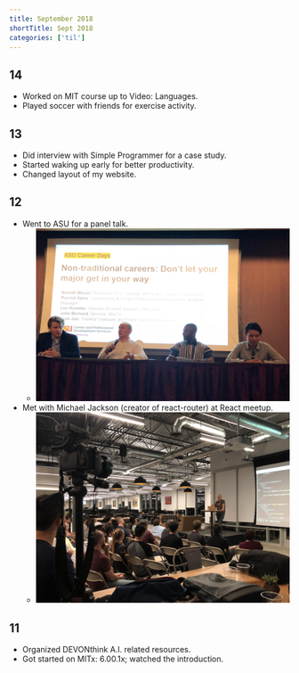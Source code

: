 ```yaml
---
title: September 2018
shortTitle: Sept 2018
categories: ['til']
---
```


## 14

- Worked on MIT course up to Video: Languages.
- Played soccer with friends for exercise activity.

## 13

- Did interview with Simple Programmer for a case study.
- Started waking up early for better productivity.
- Changed layout of my website.

## 12

- Went to ASU for a panel talk.
  - ![ASU panel talk](./0912_2018_asu.jpeg)
- Met with Michael Jackson (creator of react-router) at React meetup.
  - ![React meetup](./0912_2018_react.jpg)

## 11

- Organized DEVONthink A.I. related resources.
- Got started on MITx: 6.00.1x; watched the introduction.
